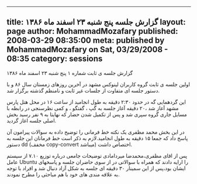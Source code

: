 ----------
title: گزارش جلسه پنج شنبه ۲۳ اسفند ماه ۱۳۸۶
layout: page
author: MohammadMozafary
published: 2008-03-29 08:35:00
meta: published by MohammadMozafary on Sat, 03/29/2008 - 08:35
category: sessions
----------


گزارش جلسه ی ثابت شماره ۱
پنج شنبه ۲۳ اسفند ماه ۱۳۸۶

اولین جلسه ی ثابت گروه کاربران لینوکس مشهد در آخرین روزهای زمستان سال ۸۶ و با دستور جلسه ای متفاوت از جلسات غیر ثابت و نامنظم گذشته برگزار شد.

این گردهمایی گه در حدود ۲:۳۰ دقیقه به طول انجامید  از  ساعت ۱۶ در محل هتل پارس مشهد آغاز شد ،۲۰ دقیقه آغاز جلسه به گپ ، گفتگو ، و کمی نظرسنجی در رابطه با مسایل جاری گروه سپری شد و پس از تکمیل شدن حضار که نهایتا به ۹ نفر رسید بخش اصلی جلسه اغاز گردید.

<!--more-->

در این بخش محمد مظفری یک نکته خط فرمانی را توضیح داده به سوالات پیرامون آن پاسخ داد که جمعا  ۱۵ دقیقه به طول انجامید.لازم به ذکر است خط فرمانان این جلسه به دستور dd (مخفف copy-convert میباشد) اختصاص داشت.

پس از اقای مظفری،محمدضا میردامادی توضیحات جامعی درباره توزیع ۷.۱۰ از سیستم عامل Ubuntu را ارایه دادند که همراه با سوالاتی در از سوی حاضران جلسه و پاسخهای ایشان بود،پس از این سمینار ۳۰ دقیقه ای جلسه به شکل آزاد دنبال شد و افراد با توجه به علاقه مندی های خود با هم مباحثی را مطرح نمودند.
